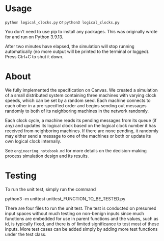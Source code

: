 # Usage
`python logical_clocks.py` or `python3 logical_clocks.py`

You don't need to use pip to install any packages. This was originally wrote for and run on Python 3.9.13. 

After two minutes have elapsed, the simulation will stop running automatically (no more output will be printed to the terminal or logged). Press Ctrl+C to shut it down.


# About 
We fully implemented the specification on Canvas. We created a simulation of a small distributed system containing three machines with varying clock speeds, which can be set by a random seed. Each machine connects to each other in a pre-specified order and begins sending out messages randomly to both of its neighboring machines in the network randomly. 

Each clock cycle, a machine reads its pending messages from its queue (if any) and updates its logical clock based on the logical clock number it has received from  neighboring machines. If there are none pending, it randomly may either send a message to one of the machines or both or update its own logical clock internally.

See `engineering_notebook.md` for more details on the decision-making process simulation design and its results.


# Testing
To run the unit test, simply run the command

python3 -m unittest unittest_FUNCTION_TO_BE_TESTED.py
    
There are four files to run the unit test. The test is conducted on presumed input spaces without much testing on non-benign inputs since much functions are embedded for use in parent functions and the values, such as id, is typically fixed, and there is of limited significance to test most of these inputs. More test cases can be added simply by adding more test functions under the test class.
